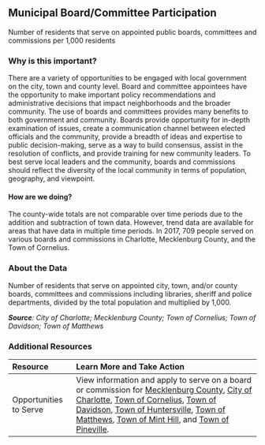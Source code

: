 ## Municipal Board/Committee Participation
Number of residents that serve on appointed public boards, committees and commissions per 1,000 residents

### Why is this important?
There are a variety of opportunities to be engaged with local government on the city, town and county level. Board and committee appointees have the opportunity to make important policy recommendations and administrative decisions that impact neighborhoods and the broader community. The use of boards and committees provides many benefits to both government and community. Boards provide opportunity for in-depth examination of issues, create a communication channel between elected officials and the community, provide a breadth of ideas and expertise to public decision-making, serve as a way to build consensus, assist in the resolution of conflicts, and provide training for new community leaders. To best serve local leaders and the community, boards and commissions should reflect the diversity of the local community in terms of population, geography, and viewpoint.

#### How are we doing?
The county-wide totals are not comparable over time periods due to the addition and subtraction of town data. However, trend data are available for areas that have data in multiple time periods. In 2017, 709 people served on various boards and commissions in Charlotte, Mecklenburg County, and the Town of Cornelius.

### About the Data
Number of residents that serve on appointed city, town, and/or county boards, committees and commissions including libraries, sheriff and police departments, divided by the total population and multiplied by 1,000.

_**Source**: City of Charlotte; Mecklenburg County; Town of Cornelius; Town of Davidson; Town of Matthews_

### Additional Resources
|Resource | Learn More and Take Action |
|:--- | :--- |
|Opportunities to Serve| View information and apply to serve on a board or commission for [Mecklenburg County](https://www.mecknc.gov/countymanagersoffice/bocc/advisoryboards/pages/default.aspx), [City of Charlotte](http://charmeck.org/city/charlotte/CityClerk/Pages/BoardsCommissions.aspx), [Town of Cornelius](http://www.cornelius.org/index.aspx?NID=89), [Town of Davidson](http://www.ci.davidson.nc.us/index.aspx?nid=72), [Town of Huntersville](http://www.huntersville.org/TownGovernment/BoardsCommissions.aspx), [Town of Matthews](http://www.matthewsnc.gov/pview.aspx?catid=566&id=20706), [Town of Mint Hill](http://www.minthill.com/boards_committees.php?Boards-Committees-1), and [Town of Pineville](http://www.pinevillenc.gov/Government/Boards/tabid/207/Default.aspx).

